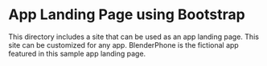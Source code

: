 # App Landing Page using Bootstrap

This directory includes a site that can be used as an app landing page. This site can be customized for any app. BlenderPhone is the fictional app featured in this sample app landing page.
